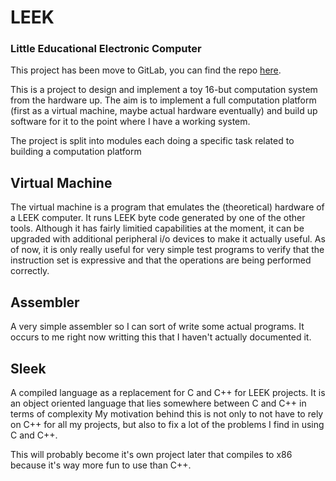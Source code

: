 LEEK
====

### **L**ittle **E**ducational **E**lectronic **C**omputer

This project has been move to GitLab, you can find the repo [here](https://gitlab.com/hamsterjam/leek).

This is a project to design and implement a toy 16-but computation system from the hardware up.
The aim is to implement a full computation platform (first as a virtual machine, maybe actual hardware eventually)
and build up software for it to the point where I have a working system.

The project is split into modules each doing a specific task related to building a computation platform

Virtual Machine
---------------

The virtual machine is a program that emulates the (theoretical) hardware of a LEEK computer.
It runs LEEK byte code generated by one of the other tools.
Although it has fairly limitied capabilities at the moment, it can be upgraded with additional peripheral i/o devices to make it actually useful.
As of now, it is only really useful for very simple test programs to verify that the instruction set is expressive and that the operations are being performed correctly.

Assembler
---------

A very simple assembler so I can sort of write some actual programs.
It occurs to me right now writting this that I haven't actually documented it.

Sleek
-----

A compiled language as a replacement for C and C++ for LEEK projects.
It is an object oriented language that lies somewhere between C and C++ in terms of complexity
My motivation behind this is not only to not have to rely on C++ for all my projects,
but also to fix a lot of the problems I find in using C and C++.

This will probably become it's own project later that compiles to x86 because it's way more fun to use than C++.
